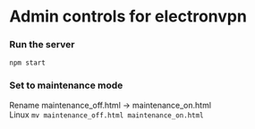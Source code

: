 # Admin controls for electronvpn

### Run the server
`npm start`

### Set to maintenance mode
Rename maintenance_off.html -> maintenance_on.html<br>
Linux `mv maintenance_off.html maintenance_on.html`
